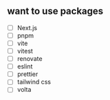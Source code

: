## want to use packages
- [ ] Next.js
- [ ] pnpm
- [ ] vite
- [ ] vitest
- [ ] renovate
- [ ] eslint
- [ ] prettier
- [ ] tailwind css
- [ ] volta

